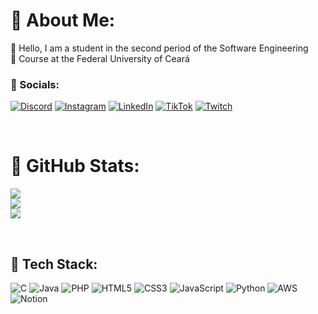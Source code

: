 <div style="text-aling: center;">

#  🦊 About Me:
🍒 Hello, I am a student in the second period of the Software Engineering <br/>
🍒 Course at the Federal University of Ceará
<br/>

### 🍒 Socials:
[![Discord](https://img.shields.io/badge/Discord-%237289DA.svg?logo=discord&logoColor=white)](https://discord.gg/carlacristina.sa) 
[![Instagram](https://img.shields.io/badge/Instagram-%23E4405F.svg?logo=Instagram&logoColor=white)](https://instagram.com/c.cristin4x) 
[![LinkedIn](https://img.shields.io/badge/LinkedIn-%230077B5.svg?logo=linkedin&logoColor=white)](https://www.linkedin.com/in/carla-cristina-s-araújo-26b3252a6/) 
[![TikTok](https://img.shields.io/badge/TikTok-%23000000.svg?logo=TikTok&logoColor=white)](https://tiktok.com/@c.cristin4x) 
[![Twitch](https://img.shields.io/badge/Twitch-%239146FF.svg?logo=Twitch&logoColor=white)](https://twitch.tv/carlacristin4) 

<br/> 

#  🦊 GitHub Stats:
![](https://github-readme-stats.vercel.app/api?username=CarlaCristinaSA&theme=gruvbox_light&hide_border=false&include_all_commits=false&count_private=false)<br/>
![](https://github-readme-streak-stats.herokuapp.com/?user=CarlaCristinaSA&theme=gruvbox_light&hide_border=false)<br/>
![](https://github-readme-stats.vercel.app/api/top-langs/?username=CarlaCristinaSA&theme=gruvbox_light&hide_border=false&include_all_commits=false&count_private=false&layout=compact)

<br/>

##  🍒 Tech Stack:
![C](https://img.shields.io/badge/c-%2300599C.svg?style=for-the-badge&logo=c&logoColor=white) 
![Java](https://img.shields.io/badge/java-%23ED8B00.svg?style=for-the-badge&logo=openjdk&logoColor=white) 
![PHP](https://img.shields.io/badge/php-%23777BB4.svg?style=for-the-badge&logo=php&logoColor=white) 
![HTML5](https://img.shields.io/badge/html5-%23E34F26.svg?style=for-the-badge&logo=html5&logoColor=white) 
![CSS3](https://img.shields.io/badge/css3-%231572B6.svg?style=for-the-badge&logo=css3&logoColor=white) 
![JavaScript](https://img.shields.io/badge/javascript-%23323330.svg?style=for-the-badge&logo=javascript&logoColor=%23F7DF1E) 
![Python](https://img.shields.io/badge/python-3670A0?style=for-the-badge&logo=python&logoColor=ffdd54) 
![AWS](https://img.shields.io/badge/AWS-%23FF9900.svg?style=for-the-badge&logo=amazon-aws&logoColor=white)
![Notion](https://img.shields.io/badge/Notion-%23000000.svg?style=for-the-badge&logo=notion&logoColor=white)

</div>
